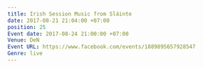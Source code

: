 ```yaml
---
title: Irish Session Music from Sláinte
date: 2017-08-21 21:04:00 +07:00
position: 25
Event date: 2017-08-24 21:00:00 +07:00
Venue: DeN
Event URL: https://www.facebook.com/events/1889895657928547
Genre: live
---
```


